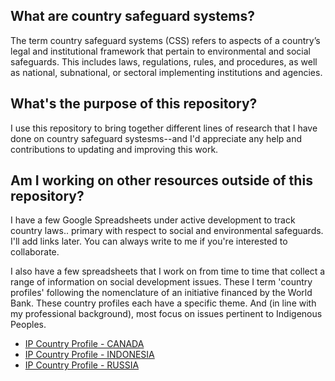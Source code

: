 ## What are country safeguard systems?

The term country safeguard systems (CSS) refers to aspects of a country’s legal and institutional framework that pertain to environmental and social safeguards. This includes laws, regulations, rules, and procedures, as well as national, subnational, or sectoral implementing institutions and agencies.

## What's the purpose of this repository?

I use this repository to bring together different lines of research that I have done on country safeguard systesms--and I'd appreciate any help and contributions to updating and improving this work.

## Am I working on other resources outside of this repository?

I have a few Google Spreadsheets under active development to track country laws.. primary with respect to social and environmental safeguards.  I'll add links later.  You can always write to me if you're interested to collaborate.

I also have a few spreadsheets that I work on from time to time that collect a range of information on social development issues.  These I term 'country profiles' following the nomenclature of an initiative financed by the World Bank. These country profiles each have a specific theme. And (in line with my professional background), most focus on issues pertinent to Indigenous Peoples.

- [IP Country Profile - CANADA](https://docs.google.com/spreadsheets/d/146u6qzy9Z_cFp-PGjvMcl_PjGtrd4EXcPTKBedcpS-I/edit?usp=sharing)
- [IP Country Profile - INDONESIA](https://drive.google.com/drive/u/0/folders/0B_CbKDJqtSI7UWhWa0t2RkZpRzQ)
- [IP Country Profile - RUSSIA](https://docs.google.com/spreadsheets/d/1T-67U8l-IUcAI90fVeLIUHofIwWFznoR77uPeT_aiXs/edit?usp=sharing)
